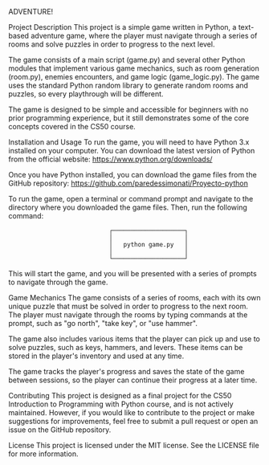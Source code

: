 ADVENTURE!

Project Description
This project is a simple game written in Python, a text-based adventure game, where the player must navigate through a series of rooms and solve puzzles in order to progress to the next level.

The game consists of a main script (game.py) and several other Python modules that implement various game mechanics, such as room generation (room.py), enemies encounters, and game logic (game_logic.py). The game uses the standard Python random library to generate random rooms and puzzles, so every playthrough will be different.

The game is designed to be simple and accessible for beginners with no prior programming experience, but it still demonstrates some of the core concepts covered in the CS50 course.

Installation and Usage
To run the game, you will need to have Python 3.x installed on your computer. You can download the latest version of Python from the official website: https://www.python.org/downloads/

Once you have Python installed, you can download the game files from the GitHub repository: https://github.com/paredessimonati/Proyecto-python

To run the game, open a terminal or command prompt and navigate to the directory where you downloaded the game files. Then, run the following command: 

                                ┌────────────────────┐
                                │                    │
                                │   python game.py   │  
                                │                    │
                                └────────────────────┘


This will start the game, and you will be presented with a series of prompts to navigate through the game.

Game Mechanics
The game consists of a series of rooms, each with its own unique puzzle that must be solved in order to progress to the next room. The player must navigate through the rooms by typing commands at the prompt, such as "go north", "take key", or "use hammer".

The game also includes various items that the player can pick up and use to solve puzzles, such as keys, hammers, and levers. These items can be stored in the player's inventory and used at any time.

The game tracks the player's progress and saves the state of the game between sessions, so the player can continue their progress at a later time.

Contributing
This project is designed as a final project for the CS50 Introduction to Programming with Python course, and is not actively maintained. However, if you would like to contribute to the project or make suggestions for improvements, feel free to submit a pull request or open an issue on the GitHub repository.

License
This project is licensed under the MIT license. See the LICENSE file for more information.